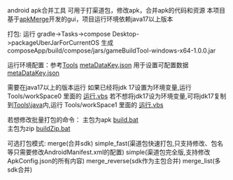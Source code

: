 android apk合并工具
可用于打渠道包，修改apk，合并apk的代码和资源
本项目基于[apkMerge](https://github.com/ming123aaa/apkMerge.git)开发的gui，项目运行环境依赖java17以上版本


打包:
运行 gradle->Tasks->compose Desktop->packageUberJarForCurrentOS
生成 composeApp/build/compose/jars/gameBuildTool-windows-x64-1.0.0.jar


运行环境配置：参考[Tools](Tools)
[metaDataKey.json](Tools/workSpace1/metaDataKey.json) 用于设置可配置<meta-data>数据[metaDataKey.json](Tools/workSpace1/metaDataKey.json)

需要在java17以上的版本运行
如果已经将jdk 17设置为环境变量,运行 Tools/workSpace0 里面的  [运行.vbs](Tools/workSpace0/运行.vbs)
若不想将jdk17设为环境变量,可将jdk17复制到[Tools\java](Tools/java)内,运行 Tools/workSpace1 里面的  [运行.vbs](Tools/workSpace1/运行.vbs)



若想修改批量打包的命令：
 主包为apk [build.bat](Tools/workSpace1/build.bat)  
 主包为zip [buildZip.bat](Tools/workSpace1/buildZip.bat)


可选打包模式:
merge(合并sdk)
simple_fast(渠道包快速打包,只支持修改<meta-data/>、包名等只需要修改AndroidManifest.xml的配置)
simple(渠道包完全版,支持修改ApkConfig.json的所有内容)
merge_reverse(sdk作为主包合并)
merge_list(多sdk合并)